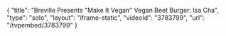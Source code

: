 {
    "title": "Breville Presents \"Make It Vegan\" Vegan Beet Burger: Isa Cha",
    "type": "solo",
    "layout": "iframe-static",
    "videoId": "3783799",
    "url": "\/tvpembed\/3783799"
}